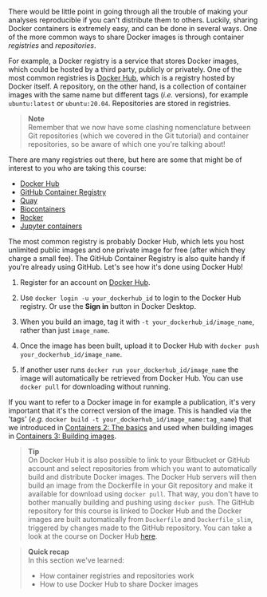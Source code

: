 There would be little point in going through all the trouble of making your
analyses reproducible if you can't distribute them to others. Luckily, sharing
Docker containers is extremely easy, and can be done in several ways. One of the
more common ways to share Docker images is through container _registries_ and
_repositories_.

For example, a Docker registry is a service that stores Docker images, which
could be hosted by a third party, publicly or privately. One of the most common
registries is [Docker Hub](https://docs.docker.com/docker-hub/), which is a
registry hosted by Docker itself. A repository, on the other hand, is a
collection of container images with the same name but different tags (_i.e._
versions), for example `ubuntu:latest` or `ubuntu:20.04`. Repositories are
stored in registries.

> **Note** <br>
> Remember that we now have some clashing nomenclature between Git repositories
> (which we covered in the Git tutorial) and container repositories, so be aware
> of which one you're talking about!

There are many registries out there, but here are some that might be of interest
to you who are taking this course:

- [Docker Hub](https://docs.docker.com/docker-hub/)
- [GitHub Container Registry](https://ghcr.io)
- [Quay](https://quay.io/)
- [Biocontainers](https://biocontainers.pro/#/registry)
- [Rocker](https://www.rocker-project.org/images/)
- [Jupyter containers](https://jupyter-docker-stacks.readthedocs.io/en/latest)

The most common registry is probably Docker Hub, which lets you host unlimited
public images and one private image for free (after which they charge a small
fee). The GitHub Container Registry is also quite handy if you're already using
GitHub. Let's see how it's done using Docker Hub!

1. Register for an account on [Docker Hub](https://hub.docker.com).

2. Use `docker login -u your_dockerhub_id` to login to the Docker Hub
   registry. Or use the **Sign in** button in Docker Desktop.

3. When you build an image, tag it with `-t your_dockerhub_id/image_name`,
   rather than just `image_name`.

4. Once the image has been built, upload it to Docker Hub with
   `docker push your_dockerhub_id/image_name`.

5. If another user runs `docker run your_dockerhub_id/image_name` the image
   will automatically be retrieved from Docker Hub. You can use `docker pull`
   for downloading without running.

If you want to refer to a Docker image in for example a publication, it's very
important that it's the correct version of the image. This is handled via
the 'tags' (_e.g._ `docker build -t your_dockerhub_id/image_name:tag_name`)
that we introduced in [Containers 2: The basics](containers-2-the-basics)
and used when building images in
[Containers 3: Building images](containers-3-building-images).

> **Tip** <br>
> On Docker Hub it is also possible to link to your Bitbucket or GitHub
> account and select repositories from which you want to automatically build
> and distribute Docker images. The Docker Hub servers will then build an
> image from the Dockerfile in your Git repository and make it available for
> download using `docker pull`. That way, you don't have to bother manually
> building and pushing using `docker push`. The GitHub repository for this
> course is linked to Docker Hub and the Docker images are built automatically
> from `Dockerfile` and `Dockerfile_slim`, triggered by changes made to the
> GitHub repository. You can take a look at the course on Docker Hub
> [here](https://hub.docker.com/r/nbisweden/workshop-reproducible-research).

> **Quick recap** <br>
> In this section we've learned:
>
> - How container registries and repositories work
> - How to use Docker Hub to share Docker images
